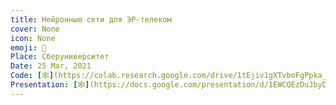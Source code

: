 ```yaml
---
title: Нейронные сети для ЭР-телеком
cover: None
icon: None
emoji: 🧠
Place: Сберуниверситет
Date: 25 Mar, 2021
Code: [🕸](https://colab.research.google.com/drive/1tEjiv1gXTvboFgPpka_b2iqAghpKnKDm)
Presentation: [🕸](https://docs.google.com/presentation/d/1EWCQEzDuJbyDoIfhy4NelM9hcO2mbWXJZkNPtd_5d9w/edit#slide=id.p)
---
```


